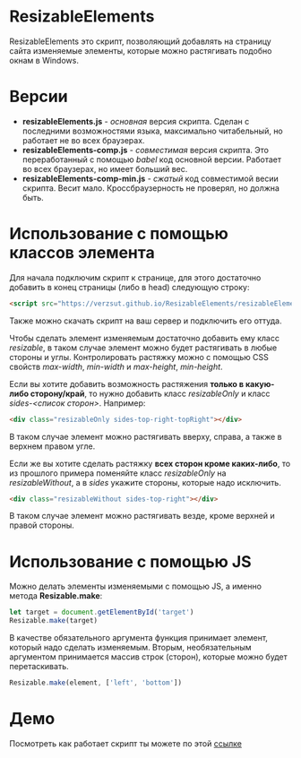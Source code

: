 # ResizableElements
ResizableElements это скрипт, позволяющий добавлять на страницу сайта изменяемые элементы, которые можно растягивать подобно окнам в Windows.

# Версии
* __resizableElements.js__ - _основная_ версия скрипта. Сделан с последними возможностями языка, максимально читабельный, но работает не во всех браузерах.
* __resizableElements-сomp.js__ - _совместимая_ версия скрипта. Это переработанный с помощью _babel_ код основной версии. Работает во всех браузерах, но имеет больший вес.
* __resizableElements-comp-min.js__ - _сжатый_ код совместимой весии скрипта. Весит мало. Кроссбраузерность не проверял, но должна быть.

# Использование с помощью классов элемента
Для начала подключим скрипт к странице, для этого достаточно добавить в конец страницы (либо в head) следующую строку:
```html
<script src="https://verzsut.github.io/ResizableElements/resizableElements.js"></script>
```
Также можно скачать скрипт на ваш сервер и подключить его оттуда.

Чтобы сделать элемент изменяемым достаточно добавить ему класс _resizable_, в таком случае элемент можно будет растягивать в любые стороны и углы. Контролировать растяжку можно с помощью CSS свойств _max-width_, _min-width_ и _max-height_, _min-height_.

Если вы хотите добавить возможность растяжения __только в какую-либо сторону/край__, то нужно добавить класс _resizableOnly_ и класс _sides-<список сторон>_. Например:
```html
<div class="resizableOnly sides-top-right-topRight"></div>
```
В таком случае элемент можно растягивать вверху, справа, а также в верхнем правом угле.

Если же вы хотите сделать растяжку __всех сторон кроме каких-либо__, то из прошлого примера поменяйте класс _resizableOnly_ на _resizableWithout_, а в _sides_ укажите стороны, которые надо исключить.
```html
<div class="resizableWithout sides-top-right"></div>
```
В таком случае элемент можно растягивать везде, кроме верхней и правой стороны.

# Использование с помощью JS
Можно делать элементы изменяемыми с помощью JS, а именно метода __Resizable.make__:
```js
let target = document.getElementById('target')
Resizable.make(target)
```
В качестве обязательного аргумента функция принимает элемент, который надо сделать изменяемым. Вторым, необязательным аргументом принимается массив строк (сторон), которые можно будет перетаскивать.
```js
Resizable.make(element, ['left', 'bottom'])
```

# Демо
Посмотреть как работает скрипт ты можете по этой [ссылке](https://codepen.io/VerZsuT/pen/YzyVgEW)
